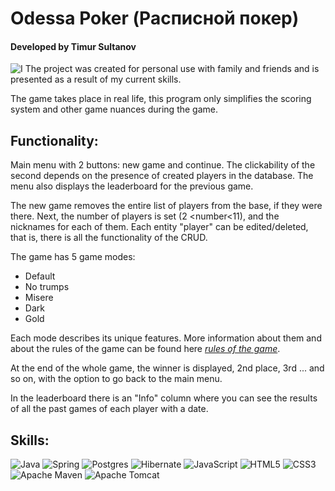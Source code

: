 # Odessa Poker (Расписной покер)
#### Developed by Timur Sultanov
![I](https://images.midilibre.fr/api/v1/images/view/63612b611917b6293f057c1c/large/image.jpg?v=1)
The project was created for personal use with family and friends and is presented as a result of my current skills.

The game takes place in real life, this program only simplifies the scoring system and other game nuances during the game.

## **Functionality:**

Main menu with 2 buttons: new game and continue. The clickability of the second depends on the presence of created players in the database. The menu also displays the leaderboard for the previous game.

The new game removes the entire list of players from the base, if they were there. Next, the number of players is set (2 <number<11), and the nicknames for each of them. Each entity "player" can be edited/deleted, that is, there is all the functionality of the CRUD. 

The game has 5 game modes:
- Default
- No trumps
- Misere
- Dark
- Gold

Each mode describes its unique features. More information about them and about the rules of the game can be found here *[rules of the game](https://ru.wikipedia.org/wiki/%D0%9E%D0%B4%D0%B5%D1%81%D1%81%D0%BA%D0%B8%D0%B9_%D0%BF%D0%BE%D0%BA%D0%B5%D1%80#%D0%A1%D0%BF%D0%B5%D1%86%D0%B8%D0%B0%D0%BB%D1%8C%D0%BD%D1%8B%D0%B5_%D0%B8%D0%B3%D1%80%D1%8B)*. 

At the end of the whole game, the winner is displayed, 2nd place, 3rd ... and so on, with the option to go back to the main menu.

In the leaderboard there is an "Info" column where you can see the results of all the past games of each player with a date.

## Skills:

![Java](https://img.shields.io/badge/java-%23ED8B00.svg?style=for-the-badge&logo=openjdk&logoColor=white)  ![Spring](https://img.shields.io/badge/spring-%236DB33F.svg?style=for-the-badge&logo=spring&logoColor=white)  ![Postgres](https://img.shields.io/badge/postgres-%23316192.svg?style=for-the-badge&logo=postgresql&logoColor=white)  ![Hibernate](https://img.shields.io/badge/Hibernate-59666C?style=for-the-badge&logo=Hibernate&logoColor=white)  ![JavaScript](https://img.shields.io/badge/javascript-%23323330.svg?style=for-the-badge&logo=javascript&logoColor=%23F7DF1E)  ![HTML5](https://img.shields.io/badge/html5-%23E34F26.svg?style=for-the-badge&logo=html5&logoColor=white)  ![CSS3](https://img.shields.io/badge/css3-%231572B6.svg?style=for-the-badge&logo=css3&logoColor=white)  ![Apache Maven](https://img.shields.io/badge/Apache%20Maven-C71A36?style=for-the-badge&logo=Apache%20Maven&logoColor=white)  ![Apache Tomcat](https://img.shields.io/badge/apache%20tomcat-%23F8DC75.svg?style=for-the-badge&logo=apache-tomcat&logoColor=black)
